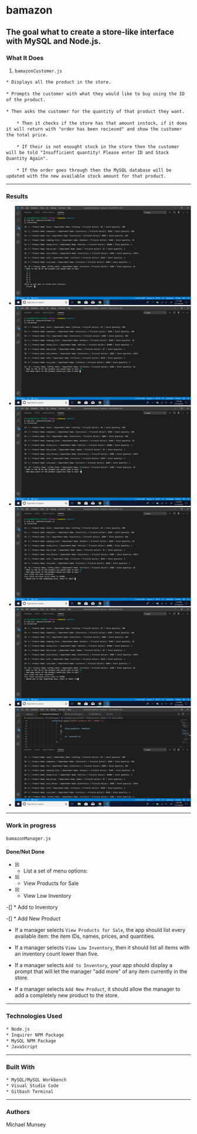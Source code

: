 # bamazon
The goal what to create a store-like interface with MySQL and Node.js.
--------------------
### What It Does
1.    `bamazonCustomer.js`

    * Displays all the product in the store.

    * Prompts the customer with what they would like to buy using the ID of the product.

    * Then asks the customer for the quantity of that product they want.

        * Then it checks if the store has that amount instock, if it does it will return with "order has been recieved" and show the customer the total price.

        * If their is not enought stock in the store then the customer will be told "Insufficient quantity! Please enter ID and Stock Quantity Again".

        * If the order goes through then the MySQL database will be updated with the new available stock amount for that product.
--------------------
### Results
- ![bamazonCustomer.js](/images/Screenshot(10).png)
- ![bamazonCustomer.js](/images/Screenshot(11).png)
- ![bamazonCustomer.js](/images/Screenshot(12).png)
- ![bamazonCustomer.js](/images/Screenshot(13).png)
- ![bamazonCustomer.js](/images/Screenshot(14).png)
- ![bamazonCustomer.js](/images/Screenshot(15).png)

--------------------
### Work in progress
`bamazonManager.js`
#### Done/Not Done
   -[x] * List a set of menu options:

   -[x] * View Products for Sale
    
   -[x] * View Low Inventory
    
   -[] * Add to Inventory
    
   -[] * Add New Product

  * If a manager selects `View Products for Sale`, the app should list every available item: the item IDs, names, prices, and quantities.

  * If a manager selects `View Low Inventory`, then it should list all items with an inventory count lower than five.

  * If a manager selects `Add to Inventory`, your app should display a prompt that will let the manager "add more" of any item currently in the store.

  * If a manager selects `Add New Product`, it should allow the manager to add a completely new product to the store.
--------------------
### Technologies Used
    * Node.js
    * Inquirer NPM Package
    * MySQL NPM Package
    * JavaScript
--------------------
### Built With
    * MySQL/MySQL Workbench
    * Visual Studio Code 
    * Gitbash Terminal
--------------------
### Authors
Michael Munsey 